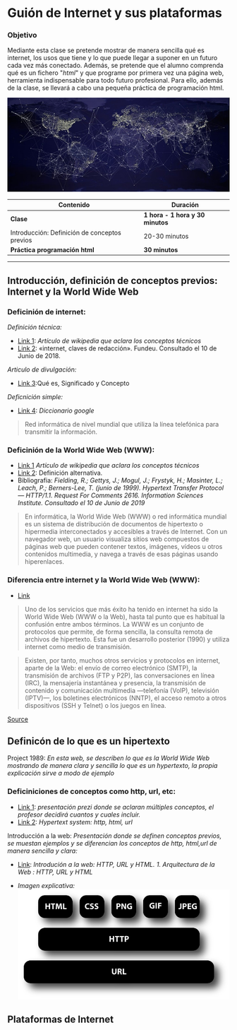 # Guión de Internet y sus plataformas

### Objetivo

Mediante esta clase se pretende mostrar de manera sencilla qué es internet, los usos que tiene y lo que puede llegar a suponer en un futuro cada vez más conectado. Además, se pretende que el alumno comprenda qué es un fichero "*html*" y que programe por primera vez una página web, herramienta indispensable para todo futuro profesional. Para ello, además de la clase, se llevará a cabo una pequeña práctica de programación html.

![Alt text](Intro_internet.png)

| Contenido | Duración |
| ----- | ----- |
| **Clase** | **1 hora - 1 hora y 30 minutos** |
| Introducción: Definición de conceptos previos | 20-30 minutos |
| **Práctica programación html** | **30 minutos** |

***

## Introducción, definición de conceptos previos: Internet y la World Wide Web

### Deficinión de internet:

*Definición técnica:* 

+ [Link 1](https://es.wikipedia.org/wiki/Internet): *Artículo de wikipedia que aclara los conceptos técnicos*
+ [Link 2](https://www.fundeu.es/recomendacion/internet-terminos-relacionados-1315/):  «internet, claves de redacción». Fundeu. Consultado el 10 de Junio de 2018.

*Articulo de divulgación:* 

+ [Link 3](https://definicion.de/internet/):Qué es, Significado y Concepto

*Deficnición simple:*

+ [Link 4](https://www.google.com/search?q=internet+definicion&rlz=1C1CHBD_esES774ES778&oq=internet+defi&aqs=chrome.0.0j69i57j0l4.3876j1j4&sourceid=chrome&ie=UTF-8): *Diccionario google*

> Red informática de nivel mundial que utiliza la línea telefónica para transmitir la información.

### Deficinión de la World Wide Web (WWW):

+ [Link 1](https://es.wikipedia.org/wiki/World_Wide_Web) *Artículo de wikipedia que aclara los conceptos técnicos*
+ [Link 2](https://developer.mozilla.org/es/docs/Glossary/World_Wide_Web): Definición alternativa.
+ Bibliografia: *Fielding, R.; Gettys, J.; Mogul, J.; Frystyk, H.; Masinter, L.; Leach, P.; Berners-Lee, T. (junio de 1999). Hypertext Transfer Protocol — HTTP/1.1. Request For Comments 2616. Information Sciences Institute. Consultado el 10 de Junio de 2019*

> En informática, la World Wide Web (WWW) o red informática mundial es un sistema de distribución de documentos de hipertexto o hipermedia interconectados y accesibles a través de Internet. Con un navegador web, un usuario visualiza sitios web compuestos de páginas web que pueden contener textos, imágenes, vídeos u otros contenidos multimedia, y navega a través de esas páginas usando hiperenlaces.

### Diferencia entre internet y la World Wide Web (WWW):

+ [Link](https://es.wikipedia.org/wiki/Internet) 

> Uno de los servicios que más éxito ha tenido en internet ha sido la World Wide Web (WWW o la Web), hasta tal punto que es habitual la confusión entre ambos términos. La WWW es un conjunto de protocolos que permite, de forma sencilla, la consulta remota de archivos de hipertexto. Esta fue un desarrollo posterior (1990) y utiliza internet como medio de transmisión.

> Existen, por tanto, muchos otros servicios y protocolos en internet, aparte de la Web: el envío de correo electrónico (SMTP), la transmisión de archivos (FTP y P2P), las conversaciones en línea (IRC), la mensajería instantánea y presencia, la transmisión de contenido y comunicación multimedia —telefonía (VoIP), televisión (IPTV)—, los boletines electrónicos (NNTP), el acceso remoto a otros dispositivos (SSH y Telnet) o los juegos en línea.

[Source](https://es.wikipedia.org/wiki/Internet)

## Definicón de lo que es un **hipertexto**

Project 1989: *En esta web, se describen lo que es la World Wide Web mostrando de manera clara y sencilla lo que es un hypertexto, la propia explicación sirve a modo de ejemplo* 

### Deficiniciones de conceptos como http, url, etc:
+ [Link 1](https://prezi.com/yy1qvuk2vhtj/que-significan-los-terminos-html-http-tcp-ip-lan-www/): *presentación prezi donde se aclaran múltiples conceptos, el profesor decidirá cuantos y cuales incluir.* 
+ [Link 2](http://info.cern.ch/hypertext/WWW/TheProject.html): *Hypertext system: http, html, url*

Introducción a la web: *Presentación donde se definen conceptos previos, se muestan ejemplos y se diferencian los conceptos de http, html,url de manera sencilla y clara:*

+ [Link](https://es.slideshare.net/jsalvachua/introducin-a-la-web-http-url-y-html-presentation): *Introdución a la web: HTTP, URL y HTML. 1. Arquitectura de la Web : HTTP, URL y HTML*

+ *Imagen explicativa:*
![Alt text](Explicación%20componentes%20báscicas%20de%20la%20web.png)

## Plataformas de Internet
